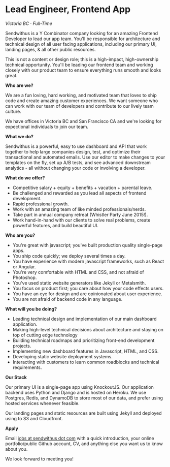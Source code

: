 Lead Engineer, Frontend App
===

_Victoria BC &middot; Full-Time_

Sendwithus is a Y Combinator company looking for an amazing Frontend Developer to lead our app team. You'll be responsible for
architecture and technical design of all user facing applications, including our primary UI, landing pages, & all other public resources.

This is not a content or design role; this is a high-impact, high-ownership technical opportunity. You'll be leading
our frontend team and working closely with our product team to ensure everything runs smooth and looks great.

<!-- more -->



__Who are we?__

We are a fun loving, hard working, and motivated team that loves to ship code and create amazing customer experiences. We want someone who can work with our team of developers and contribute to our lively team culture.

We have offices in Victoria BC and San Francisco CA and we're looking for expectional individuals to join our team.



__What we do?__

Sendwithus is a powerful, easy to use dashboard and API that work together to help large companies design, test, and optimize
their transactional and automated emails. Use our editor to make changes to your templates on the fly, set up A/B
tests, and see advanced downstream analytics - all without changing your code or involving a developer.



__What do we offer?__

* Competitive salary + equity + benefits + vacation + parental leave.
* Be challenged and rewarded as you lead all aspects of frontend development.
* Rapid professional growth.
* Work with an amazing team of like minded professionals/nerds.
* Take part in annual company retreat (Whistler Party June 2015!).
* Work hand-in-hand with our clients to solve real problems, create powerful features, and build beautiful UI.



__Who are you?__

* You're great with javascript; you've built production quality single-page apps.
* You ship code quickly; we deploy several times a day.
* You have experience with modern javascript frameworks, such as React or Angular.
* You're very comfortable with HTML and CSS, and not afraid of Photoshop.
* You've used static website generators like Jekyll or Metalsmith.
* You focus on product first; you care about how your code effects users.
* You have an eye for design and are opinionated about user experience.
* You are not afraid of backend code in any language.



__What will you be doing?__

* Leading technical design and implementation of our main dashboard application.
* Making high-level technical decisions about architecture and staying on top of cutting edge technology
* Building technical roadmaps and prioritizing front-end development projects.
* Implementing new dashboard features in Javascript, HTML, and CSS.
* Developing static website deployment systems.
* Interacting with customers to learn common roadblocks and technical requirements.



__Our Stack__

Our primary UI is a single-page app using KnockoutJS. Our application backend uses Python and Django and is hosted on Heroku. We use Postgres, Redis, and DynamoDB to store most of our data, and prefer using hosted services whenever feasible.

Our landing pages and static resources are built using Jekyll and deployed using to S3 and Cloudfront.



__Apply__

Email [jobs at sendwithus dot com](mailto:jobs@sendwithus.com) with a quick introduction, your online
portfolio/public Github account, CV, and anything else you want us to know about you.

We look forward to meeting you!
